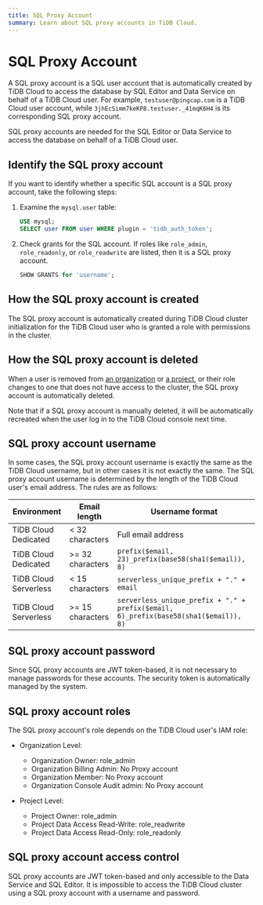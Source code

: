 ```yaml
---
title: SQL Proxy Account
summary: Learn about SQL proxy accounts in TiDB Cloud.
---
```


# SQL Proxy Account

A SQL proxy account is a SQL user account that is automatically created by TiDB Cloud to access the database by SQL Editor and Data Service on behalf of a TiDB Cloud user. For example, `testuser@pingcap.com` is a TiDB Cloud user account, while `3jhEcSimm7keKP8.testuser._41mqK6H4` is its corresponding SQL proxy account.

SQL proxy accounts are needed for the SQL Editor or Data Service to access the database on behalf of a TiDB Cloud user.

## Identify the SQL proxy account

If you want to identify whether a specific SQL account is a SQL proxy account, take the following steps:

1. Examine the `mysql.user` table:

    ```sql
    USE mysql;
    SELECT user FROM user WHERE plugin = 'tidb_auth_token';
    ```

2. Check grants for the SQL account. If roles like `role_admin`, `role_readonly`, or `role_readwrite` are listed, then it is a SQL proxy account.

    ```sql
    SHOW GRANTS for 'username';
    ```

## How the SQL proxy account is created

The SQL proxy account is automatically created during TiDB Cloud cluster initialization for the TiDB Cloud user who is granted a role with permissions in the cluster.

## How the SQL proxy account is deleted

When a user is removed from [an organization](/tidb-cloud/manage-user-access.md#remove-an-organization-member) or [a project](/tidb-cloud/manage-user-access.md#remove-a-project-member), or their role changes to one that does not have access to the cluster, the SQL proxy account is automatically deleted.

Note that if a SQL proxy account is manually deleted, it will be automatically recreated when the user log in to the TiDB Cloud console next time.

## SQL proxy account username

In some cases, the SQL proxy account username is exactly the same as the TiDB Cloud username, but in other cases it is not exactly the same. The SQL proxy account username is determined by the length of the TiDB Cloud user's email address. The rules are as follows:

| Environment | Email length | Username format |
| ----------- | ------------ | --------------- |
| TiDB Cloud Dedicated | < 32 characters | Full email address |
| TiDB Cloud Dedicated | >= 32 characters | `prefix($email, 23)_prefix(base58(sha1($email)), 8)` |
| TiDB Cloud Serverless | < 15 characters | `serverless_unique_prefix + "." + email` |
| TiDB Cloud Serverless | >= 15 characters | `serverless_unique_prefix + "." + prefix($email, 6)_prefix(base58(sha1($email)), 8)` |

## SQL proxy account password

Since SQL proxy accounts are JWT token-based, it is not necessary to manage passwords for these accounts. The security token is automatically managed by the system.

## SQL proxy account roles

The SQL proxy account's role depends on the TiDB Cloud user's IAM role:

- Organization Level:
  - Organization Owner: role_admin
  - Organization Billing Admin: No Proxy account
  - Organization Member: No Proxy account
  - Organization Console Audit admin: No Proxy account

- Project Level:
  - Project Owner: role_admin
  - Project Data Access Read-Write: role_readwrite
  - Project Data Access Read-Only: role_readonly

## SQL proxy account access control

SQL proxy accounts are JWT token-based and only accessible to the Data Service and SQL Editor. It is impossible to access the TiDB Cloud cluster using a SQL proxy account with a username and password.
